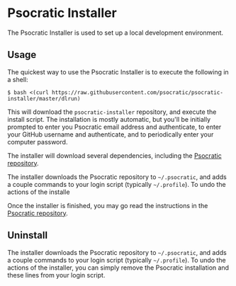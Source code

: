 # Psocratic Installer

The Psocratic Installer is used to set up a local development environment.

## Usage

The quickest way to use the Psocratic Installer is to execute the following in a shell:

```$ bash <(curl https://raw.githubusercontent.com/psocratic/psocratic-installer/master/dlrun)```

This will download the `psocratic-installer` repository, and execute the install script. 
The installation is mostly automatic, but you'll be initially prompted to enter you Psocratic email address and authenticate,
to enter your GitHub username and authenticate, and to periodically enter your computer password.

The installer will download several dependencies, including the [Psocratic repository](https://github.com/psocratic/psocratic).

The installer downloads the Psocratic repository to `~/.psocratic`, and adds a couple commands to your
login script (typically `~/.profile`). To undo the actions of the installe

Once the installer is finished, you may go read the instructions in the [Psocratic repository](https://github.com/psocratic/psocratic).

## Uninstall

The installer downloads the Psocratic repository to `~/.psocratic`, and adds a couple commands to your
login script (typically `~/.profile`). To undo the actions of the installer, you can simply remove
the Psocratic installation and these lines from your login script.
